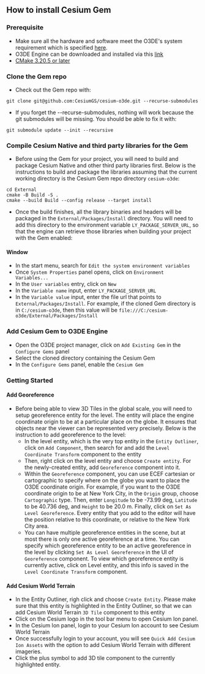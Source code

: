 ## **How to install Cesium Gem**

### **Prerequisite**

- Make sure all the hardware and software meet the O3DE's system requirement which is specified [here](https://o3de.org/docs/welcome-guide/setup/requirements/).
- O3DE Engine can be downloaded and installed via this [link](https://www.o3de.org/download/)
- [CMake 3.20.5 or later](https://cmake.org/download/#latest)

### **Clone the Gem repo**

- Check out the Gem repo with:

```
git clone git@github.com:CesiumGS/cesium-o3de.git --recurse-submodules
```

- If you forget the --recurse-submodules, nothing will work because the git submodules will be missing. You should be able to fix it with:

```
git submodule update --init --recursive
```

### **Compile Cesium Native and third party libraries for the Gem**

- Before using the Gem for your project, you will need to build and package Cesium Native and other third party libraries first. Below is the instructions to build and package the libraries assuming that the current working directory is the Cesium Gem repo directory `cesium-o3de`:

```
cd External
cmake -B Build -S .
cmake --build Build --config release --target install
```

- Once the build finishes, all the library binaries and headers will be packaged in the `External/Packages/Install` directory. You will need to add this directory to the environment variable `LY_PACKAGE_SERVER_URL`, so that the engine can retrieve those libraries when building your project with the Gem enabled:

#### **Window**
- In the start menu, search for `Edit the system environment variables`
- Once `System Properties` panel opens, click on `Environment Variables...`
- In the `User variables` entry, click on `New`
- In the `Variable name` input, enter `LY_PACKAGE_SERVER_URL` 
- In the `Variable value` input, enter the file url that points to `External/Packages/Install`. For example, if the cloned Gem directory is in `C:/cesium-o3de`, then this value will be `file:///C:/cesium-o3de/External/Packages/Install`

### **Add Cesium Gem to O3DE Engine**
- Open the O3DE project manager, click on `Add Existing Gem` in the `Configure Gems` panel 
- Select the cloned directory containing the Cesium Gem
- In the `Configure Gems` panel, enable the `Cesium Gem`

### **Getting Started**

#### **Add Georeference**
- Before being able to view 3D Tiles in the global scale, you will need to setup georeference entity for the level. The entity will place the engine coordinate origin to be at a particular place on the globe. It ensures that objects near the viewer can be represented very precisely. Below is the instruction to add georeference to the level:
  + In the level entity, which is the very top entity in the `Entity Outliner`, click on `Add Component`, then search for and add the `Level Coordinate Transform` component to the entity
  + Then, right click on the level entity and choose `Create entity`. For the newly-created entity, add `Georeference` component into it.
  + Within the `Georeference` component, you can use ECEF cartesian or cartographic to specify where on the globe you want to place the O3DE coordinate origin. For example, if you want to the O3DE coordinate origin to be at New York City, in the `Origin` group, choose `Cartographic` type. Then, enter `Longitude` to be -73.99 deg, `Latitude` to be 40.736 deg, and `Height` to be 20.0 m. Finally, click on `Set As Level Georeference`. Every entity that you add to the editor will have the position relative to this coordinate, or relative to the New York City area.
  + You can have multiple georeference entities in the scene, but at most there is only one active georeference at a time. You can specify which georeference entity to be an active georeference in the level by clicking `Set As Level Georeference` in the UI of `Georeference` component. To view which georeference entity is currently active, click on Level entity, and this info is saved in the `Level Coordinate Transform` component. 

#### **Add Cesium World Terrain**
- In the Entity Outliner, righ click and choose `Create Entity`. Please make sure that this entity is highlighted in the Entity Outliner, so that we can add Cesium World Terrain `3D Tile` component to this entity
- Click on the Cesium logo in the tool bar menu to open Cesium Ion panel.
- In the Cesium Ion panel, login to your Cesium Ion account to see Cesium World Terrain
- Once successfully login to your account, you will see `Quick Add Cesium Ion Assets` with the option to add Cesium World Terrain with different imageries.
- Click the plus symbol to add 3D tile component to the currently highlighted entity.